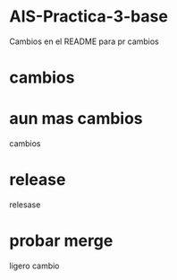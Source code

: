 # AIS-Practica-3-base


Cambios en el README para pr
cambios 
# cambios
# aun mas cambios 
cambios

# release
relesase

# probar merge


ligero cambio